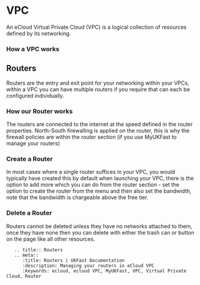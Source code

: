 # VPC
An eCloud Virtual Private Cloud (VPC) is a logical collection of resources defined by its networking.

### How a VPC works
## Routers
Routers are the entry and exit point for your networking within your VPCs, within a VPC you can have multiple routers if you require that can each be configured individually.

### How our Router works
The routers are connected to the internet at the speed defined in the router properties.  North-South firewalling is applied on the router, this is why the firewall policies are within the router section (if you use MyUKFast to manage your routers)

### Create a Router
In most cases where a single router suffices in your VPC, you would typically have created this by default when launching your VPC, there is the option to add more which you can do from the router section - set the option to create the router from the menu and then also set the bandwidth, note that the bandwidth is chargeable above the free tier.

### Delete a Router
Routers cannot be deleted unless they have no networks attached to them, once they have none then you can delete with either the trash can or button on the page like all other resources.


```eval_rst
   .. title:: Routers
   .. meta::
      :title: Routers | UKFast Documentation
      :description: Managing your routers in eCloud VPC
      :keywords: ecloud, ecloud VPC, MyUKFast, VPC, Virtual Private Cloud, Router
```